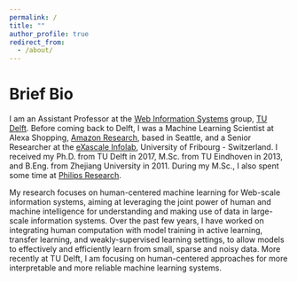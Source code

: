 ```yaml
---
permalink: /
title: ""
author_profile: true
redirect_from: 
  - /about/
---
```


# Brief Bio
<!--<img style="float: left;padding-right:3%" src="images/profile.jpg" width="35%">-->
I am an Assistant Professor at the [Web Information Systems](https://www.wis.ewi.tudelft.nl) group, [TU Delft](https://www.tudelft.nl). Before coming back to Delft, I was a Machine Learning Scientist at Alexa Shopping, [Amazon Research](https://www.amazon.science), based in Seattle, and a Senior Researcher at the [eXascale Infolab](https://exascale.info), University of Fribourg - Switzerland. I received my Ph.D. from TU Delft in 2017, M.Sc. from TU Eindhoven in 2013, and B.Eng. from Zhejiang University in 2011. During my M.Sc., I also spent some time at [Philips Research](https://www.philips.com/a-w/research/home).


My research focuses on human-centered machine learning for Web-scale information systems, aiming at leveraging the joint power of human and machine intelligence for understanding and making use of data in large-scale information systems. Over the past few years, I have worked on integrating human computation with model training in active learning, transfer learning, and weakly-supervised learning settings, to allow models to effectively and efficiently learn from small, sparse and noisy data. More recently at TU Delft, I am focusing on human-centered approaches for more interpretable and more reliable machine learning systems. 
<!-- My work has received the [Douglas Engelbart Best Paper Award](https://en.wikipedia.org/wiki/ACM_SIGWEB#Hypertext_Douglas_Engelbart_Best_Paper_Award) by [ACM SIGWEB](https://www.sigweb.org) and the Best Paper Award from the [Trust in Crowd Work workshop](https://trustincrowdwork.west.uni-koblenz.de/home.html) at [ACM WebSci](https://www.webscience.org).
-->

